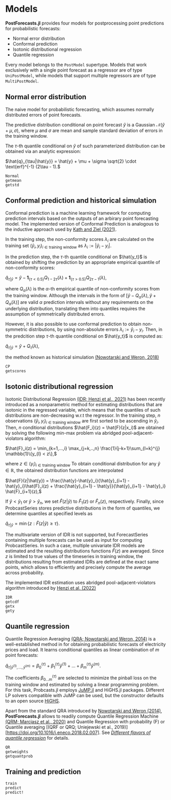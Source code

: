 # Models
**PostForecasts.jl** provides four models for postprocessing point predictions for probabilistic forecasts: 
- Normal error distribution
- Conformal prediction
- Isotonic distributional regression
- Quantile regression

Every model belongs to the `PostModel` supertype. Models that work exclusively with a single point forecast as a regressor are of type `UniPostModel`, while models that support multiple regressors are of type `MultiPostModel`.

## Normal error distribution
The naive model for probabilistic forecasting, which assumes normally distributed errors of point forecasts. 

The predictive distribution conditional on point forecast $\hat{y}$ is a Gaussian $\mathcal{N}(\hat{y} + \mu, \sigma)$, where $\mu$ and $\sigma$ are mean and sample standard deviation of errors in the training window.

The $\tau$-th quantile conditional on $\hat{y}$ of such parameterized distribution can be obtained via an analytic expression:

$\hat{q}_{\tau|\hat{y}} = \hat{y} + \mu + \sigma \sqrt{2} \cdot \text{erf}^{-1} (2\tau - 1).$

```@docs
Normal
getmean
getstd
```

## Conformal prediction and historical simulation
Conformal prediction is a machine learning framework for computing prediction intervals based on the outputs of an arbirary point forecasting model. The implemented version of Conformal Prediction is analogous to the inductive approach used by [Kath and Ziel (2021)](https://doi.org/10.1016/j.ijforecast.2020.09.006). 

In the training step, the non-conformity scores $\lambda_i$ are calculated on the training set $(\hat{y}_i, y_i)_{i\in\text{training window}}$ as $\lambda_i := |\hat{y}_i - y_i|$.

In the prediction step, the $\tau$-th quantile conditional on $\hat{y_t}$ is obtained by shifting the prediction by an appropriate empirical quantile of non-conformity scores:

$\hat{q}_{\tau|\hat{y}} = \hat{y} - \mathbf{1}_{\{\tau < 0.5\}} Q_{1 - 2\tau}(\lambda) + \mathbf{1}_{\{\tau > 0.5\}} Q_{2\tau - 1}(\lambda),$

where $Q_{\alpha}(\lambda)$ is the $\alpha$-th empirical quantile of non-conformity scores from the training window. Although the intervals in the form of $[\hat{y} - Q_{\alpha}(\lambda), \hat{y} +Q_{\alpha}(\lambda)]$ are valid $\alpha$ prediction intervals without any requirements on the underlying distribution, translating them into quantiles requires the assumption of symmetrically distributed errors.

However, it is also possible to use conformal prediction to obtain non-symmetric distributions, by using non-absolute errors $\lambda_i := \hat{y}_i - y_i$. Then, in the predcition step $\tau$-th quantile conditional on $\hat{y_t}$ is computed as:

$\hat{q}_{\tau|\hat{y}} = \hat{y} + Q_{\tau}(\lambda),$

the method known as historical simulation [(Nowotarski and Weron, 2018)](https://doi.org/10.1016/j.rser.2017.05.234)

```@docs
CP
getscores
```

## Isotonic distributional regression
Isotonic Distributional Regression [(IDR; Henzi et al., 2021)](https://doi.org/10.1111/rssb.12450) has been recently introduced as a nonparametric method for estimating distributions that are isotonic in the regressed variable, which means that the quantiles of such distributions are non-decreasing w.r.t the regressor. In the training step, $n$ observations $(\hat{y}_i, y_i)_{i \in \text{training window}}$ are first sorted to be ascending in $\hat{y}_i$. Then, $n$ conditional distributions $\hat{F_i}(z) = \hat{F}(z|x_i)$ are obtained by solving the following min-max problem via abridged pool-adjacent-violators algorithm:
 
$\hat{F}_i(z) = \min_{k=1,...,i} \max_{j=k,..,n} \frac{1}{j-k+1}\sum_{l=k}^{j} \mathbb{1}\{y_{l} < z\},$

where $z \in (y_i)_{i \in \text{training window}}$
To obtain conditional distribution for any $\hat{y}\in\mathbb{R}$, the obtained distribution functions are interpolated

$\hat{F}(z|\hat{y}) = \frac{\hat{y}-\hat{y}_i}{\hat{y}_{i+1} - \hat{y}_i}\hat{F}_i(z) + \frac{\hat{y}_{i+1} - \hat{y}}{\hat{y}_{i+1} - \hat{y}_i} \hat{F}_{i+1}(z),$

If $\hat{y} < \hat{y}_1$ or $\hat{y} > \hat{y}_n$, we set $\hat{F}(z|\hat{y})$ to $\hat{F}_1(z)$ or $\hat{F}_n(z)$, respectively. Finally, since ProbcastSeries stores predictive distributions in the form of quantiles, we determine quantiles at specified levels as

$\hat{q}_{\tau|\hat{y}} = \min\{z : \hat{F}(z|\hat{y}) \geq \tau\}.$

The multivariate version of IDR is not supported, but ForecastSeries containing multiple forecasts can be used as input for computing ProbcastSeries. In such a case, multiple univariate IDR models are estimated and the resulting distributions functions $\hat{F}(z)$ are averaged. Since $z$ is limited to true values of the timeseries in training window, the distributions resulting from estimated IDRs are defined at the exact same points, which allows to efficiently and precisely compute the average across probability. 

The implemented IDR estimation uses abridged pool-adjacent-violators algorithm introduced by [Henzi et al. (2022)](https://doi.org/10.1007/s11009-022-09937-2)

```@docs
IDR
getcdf
getx
gety
```

## Quantile regression
Quantile Regression Averaging [(QRA; Nowotarski and Weron, 2014)](https://doi.org/10.1007/s00180-014-0523-0) is a well-established method in for obtaining probabilistic forecasts of electricity prices and load. It learns conditional quantiles as linear combination of $m$ point forecasts:

$\hat{q}_{\tau|\hat{y}^{(1)}, ..., \hat{y}^{(m)}} = \beta^{(\tau)}_0 + \beta^{(\tau)}_1\hat{y}^{(1)} + ... + \beta^{(\tau)}_m\hat{y}^{(m)}.$

The coefficients $\beta^{(\tau)}_{0...m}$ are selected to minimize the pinball loss on the training window and estimated by solving a linear programming problem. For this task, Probcasts.jl employs [JuMP.jl](https://jump.dev/JuMP.jl/stable/) and HiGHS.jl packages. Different LP solvers compatible with JuMP can be used, but the constructor defaults to an open source [HiGHS](https://highs.dev).

Apart from the standard QRA introduced by [Nowotarski and Weron (2014)](https://doi.org/10.1007/s00180-014-0523-0), **PostForecasts.jl** allows to readily compute Quantile Regression Machine [(QRM; Marcjasz et al., 2020)](https://doi.org/10.1016/j.ijforecast.2019.07.002) and Quantile Regression with probability (F) or Quantile averaging [(QRF or QRQ; Uniejewski et al., 2019)][https://doi.org/10.1016/j.eneco.2018.02.007]. See [*Different flavors of quantile regression*](https://lipiecki.github.io/PostForecasts.jl/dev/examples/#Different-flavors-of-quantile-regression) for details.

```@docs
QR
getweights
getquantprob
```

## Training and prediction
```@docs
train
predict
predict!
```
